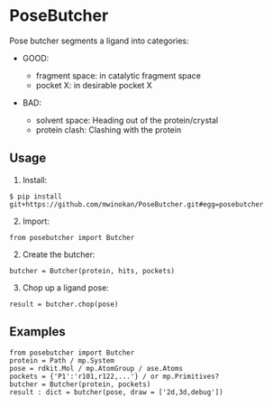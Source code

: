 # PoseButcher

Pose butcher segments a ligand into categories:

- GOOD:

	* fragment space: in catalytic fragment space
	* pocket X: in desirable pocket X

- BAD:
	
	* solvent space: Heading out of the protein/crystal
	* protein clash: Clashing with the protein

## Usage

1. Install:

`$ pip install git+https://github.com/mwinokan/PoseButcher.git#egg=posebutcher`

2. Import:

`from posebutcher import Butcher`

2. Create the butcher:

`butcher = Butcher(protein, hits, pockets)`

3. Chop up a ligand pose:

`result = butcher.chop(pose)`

## Examples

```
from posebutcher import Butcher
protein = Path / mp.System
pose = rdkit.Mol / mp.AtomGroup / ase.Atoms
pockets = {'P1':'r101,r122,...'} / or mp.Primitives?
butcher = Butcher(protein, pockets)
result : dict = butcher(pose, draw = ['2d,3d,debug'])
```
